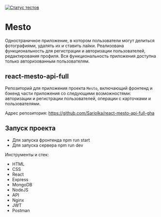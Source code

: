 [![Статус тестов](../../actions/workflows/tests.yml/badge.svg)](../../actions/workflows/tests.yml)

# Mesto  
Одностраничное приложение, в котором пользователи могут делиться фотографиями, удалять их и ставить лайки. Реализована функциональность для регистрации и авторизации пользователей, редактирования профиля. Вся функциональность приложения доступна только авторизованным пользователям.

## react-mesto-api-full
Репозиторий для приложения проекта `Mesto`, включающий фронтенд и бэкенд части приложения со следующими возможностями: авторизации и регистрации пользователей, операции с карточками и пользователями. 


Адрес репозитория: https://github.com/Sariolka/react-mesto-api-full-gha

## Запуск проекта  
* Для запуска фронтенда npm run start
* Для запуска сервера npm run dev

Инструменты и стек: 
* HTML  
* CSS  
* React  
* Express  
* MongoDB  
* NodeJS  
* API   
* Nginx  
* JWT  
* Postman 
